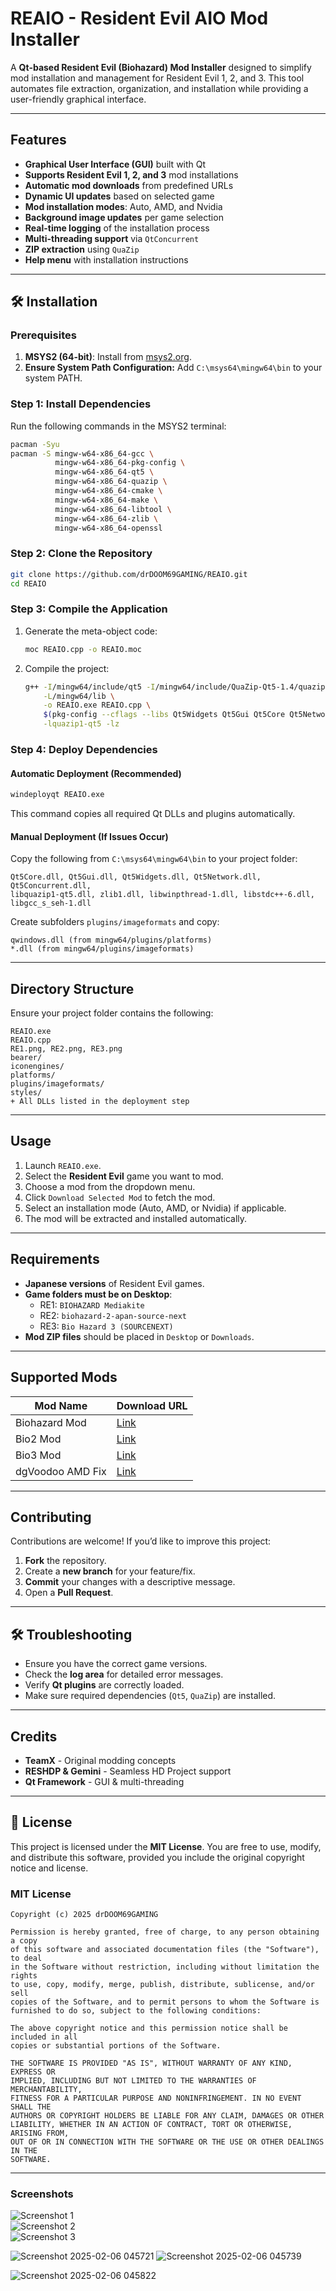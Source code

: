 # REAIO - Resident Evil AIO Mod Installer

A **Qt-based Resident Evil (Biohazard) Mod Installer** designed to simplify mod installation and management for Resident Evil 1, 2, and 3. This tool automates file extraction, organization, and installation while providing a user-friendly graphical interface.

---

## Features

- **Graphical User Interface (GUI)** built with Qt  
- **Supports Resident Evil 1, 2, and 3** mod installations  
- **Automatic mod downloads** from predefined URLs  
- **Dynamic UI updates** based on selected game  
- **Mod installation modes**: Auto, AMD, and Nvidia  
- **Background image updates** per game selection  
- **Real-time logging** of the installation process  
- **Multi-threading support** via `QtConcurrent`  
- **ZIP extraction** using `QuaZip`  
- **Help menu** with installation instructions  

---

## 🛠 Installation

### Prerequisites

1. **MSYS2 (64-bit)**: Install from [msys2.org](https://www.msys2.org/).
2. **Ensure System Path Configuration:** Add `C:\msys64\mingw64\bin` to your system PATH.

### Step 1: Install Dependencies

Run the following commands in the MSYS2 terminal:

```bash
pacman -Syu
pacman -S mingw-w64-x86_64-gcc \
          mingw-w64-x86_64-pkg-config \
          mingw-w64-x86_64-qt5 \
          mingw-w64-x86_64-quazip \
          mingw-w64-x86_64-cmake \
          mingw-w64-x86_64-make \
          mingw-w64-x86_64-libtool \
          mingw-w64-x86_64-zlib \
          mingw-w64-x86_64-openssl
```

### Step 2: Clone the Repository

```bash
git clone https://github.com/drDOOM69GAMING/REAIO.git
cd REAIO
```

### Step 3: Compile the Application

1. Generate the meta-object code:

   ```bash
   moc REAIO.cpp -o REAIO.moc
   ```

2. Compile the project:

   ```bash
   g++ -I/mingw64/include/qt5 -I/mingw64/include/QuaZip-Qt5-1.4/quazip \
       -L/mingw64/lib \
       -o REAIO.exe REAIO.cpp \
       $(pkg-config --cflags --libs Qt5Widgets Qt5Gui Qt5Core Qt5Network Qt5Concurrent) \
       -lquazip1-qt5 -lz
   ```

### Step 4: Deploy Dependencies

#### Automatic Deployment (Recommended)

```bash
windeployqt REAIO.exe
```

This command copies all required Qt DLLs and plugins automatically.

#### Manual Deployment (If Issues Occur)

Copy the following from `C:\msys64\mingw64\bin` to your project folder:

```
Qt5Core.dll, Qt5Gui.dll, Qt5Widgets.dll, Qt5Network.dll, Qt5Concurrent.dll, 
libquazip1-qt5.dll, zlib1.dll, libwinpthread-1.dll, libstdc++-6.dll, libgcc_s_seh-1.dll
```

Create subfolders `plugins/imageformats` and copy:

```
qwindows.dll (from mingw64/plugins/platforms)
*.dll (from mingw64/plugins/imageformats)
```

---

## Directory Structure

Ensure your project folder contains the following:

```
REAIO.exe
REAIO.cpp
RE1.png, RE2.png, RE3.png
bearer/
iconengines/
platforms/
plugins/imageformats/
styles/
+ All DLLs listed in the deployment step
```

---

## Usage

1. Launch `REAIO.exe`.
2. Select the **Resident Evil** game you want to mod.
3. Choose a mod from the dropdown menu.
4. Click `Download Selected Mod` to fetch the mod.
5. Select an installation mode (Auto, AMD, or Nvidia) if applicable.
6. The mod will be extracted and installed automatically.

---

## Requirements

- **Japanese versions** of Resident Evil games.
- **Game folders must be on Desktop**:
  - RE1: `BIOHAZARD Mediakite`
  - RE2: `biohazard-2-apan-source-next`
  - RE3: `Bio Hazard 3 (SOURCENEXT)`
- **Mod ZIP files** should be placed in `Desktop` or `Downloads`.

---

## Supported Mods

| Mod Name             | Download URL |
|----------------------|--------------|
| Biohazard Mod         | [Link](https://github.com/TheOtherGuy66-source/Resident_Evil_Python_Builder_kit/releases/download/amd/Biohazard_mod.zip) |
| Bio2 Mod              | [Link](https://github.com/TheOtherGuy66-source/Resident_Evil_Python_Builder_kit/releases/download/amd/Bio2_mod.zip) |
| Bio3 Mod              | [Link](https://github.com/TheOtherGuy66-source/Resident_Evil_Python_Builder_kit/releases/download/amd/Bio3_mod.zip) |
| dgVoodoo AMD Fix      | [Link](https://github.com/TheOtherGuy66-source/Resident_Evil_Python_Builder_kit/releases/download/amd/dgVoodoo_AMD_fix.zip) |

---

## Contributing

Contributions are welcome! If you’d like to improve this project:

1. **Fork** the repository.  
2. Create a **new branch** for your feature/fix.  
3. **Commit** your changes with a descriptive message.  
4. Open a **Pull Request**.  

---

## 🛠 Troubleshooting

- Ensure you have the correct game versions.
- Check the **log area** for detailed error messages.
- Verify **Qt plugins** are correctly loaded.
- Make sure required dependencies (`Qt5`, `QuaZip`) are installed.

---

## Credits

- **TeamX** - Original modding concepts  
- **RESHDP & Gemini** - Seamless HD Project support  
- **Qt Framework** - GUI & multi-threading  

---

## 📝 License

This project is licensed under the **MIT License**. You are free to use, modify, and distribute this software, provided you include the original copyright notice and license.

### MIT License

```plaintext
Copyright (c) 2025 drDOOM69GAMING

Permission is hereby granted, free of charge, to any person obtaining a copy
of this software and associated documentation files (the "Software"), to deal
in the Software without restriction, including without limitation the rights
to use, copy, modify, merge, publish, distribute, sublicense, and/or sell
copies of the Software, and to permit persons to whom the Software is
furnished to do so, subject to the following conditions:

The above copyright notice and this permission notice shall be included in all
copies or substantial portions of the Software.

THE SOFTWARE IS PROVIDED "AS IS", WITHOUT WARRANTY OF ANY KIND, EXPRESS OR
IMPLIED, INCLUDING BUT NOT LIMITED TO THE WARRANTIES OF MERCHANTABILITY,
FITNESS FOR A PARTICULAR PURPOSE AND NONINFRINGEMENT. IN NO EVENT SHALL THE
AUTHORS OR COPYRIGHT HOLDERS BE LIABLE FOR ANY CLAIM, DAMAGES OR OTHER
LIABILITY, WHETHER IN AN ACTION OF CONTRACT, TORT OR OTHERWISE, ARISING FROM,
OUT OF OR IN CONNECTION WITH THE SOFTWARE OR THE USE OR OTHER DEALINGS IN THE
SOFTWARE.
```

---

### Screenshots

![Screenshot 1](https://github.com/user-attachments/assets/f22f001e-9ec8-488a-924f-48fcb183b8f3)  
![Screenshot 2](https://github.com/user-attachments/assets/8f8e637d-eb59-4787-b345-6a7690db440d)  
![Screenshot 3](https://github.com/user-attachments/assets/a5e2071c-7fe8-4534-a050-fec4db83b883)

![Screenshot 2025-02-06 045721](https://github.com/user-attachments/assets/496457ea-99a8-42d6-95f5-e4b9db8c27dc)
![Screenshot 2025-02-06 045739](https://github.com/user-attachments/assets/0962addc-ced5-4114-8582-e5425a6df773)

![Screenshot 2025-02-06 045822](https://github.com/user-attachments/assets/7addaa1a-4e3a-4b29-8ddd-d3616c3914b5)



